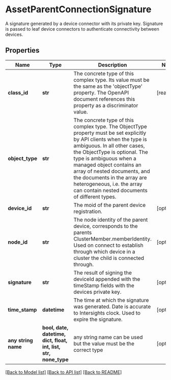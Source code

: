 # AssetParentConnectionSignature

A signature generated by a device connector with its private key. Signature is passed to leaf device connectors to authenticate connectivity between devices.
## Properties
Name | Type | Description | Notes
------------ | ------------- | ------------- | -------------
**class_id** | **str** | The concrete type of this complex type. Its value must be the same as the &#39;objectType&#39; property. The OpenAPI document references this property as a discriminator value. | [readonly] 
**object_type** | **str** | The concrete type of this complex type. The ObjectType property must be set explicitly by API clients when the type is ambiguous. In all other cases, the  ObjectType is optional.  The type is ambiguous when a managed object contains an array of nested documents, and the documents in the array are heterogeneous, i.e. the array can contain nested documents of different types. | 
**device_id** | **str** | The moid of the parent device registration. | [optional] 
**node_id** | **str** | The node identity of the parent device, corresponds to the parents ClusterMember.memberIdentity. Used on connect to establish through which device in a cluster the child is connected through. | [optional] 
**signature** | **str** | The result of signing the deviceId appended with the timeStamp fields with the devices private key. | [optional] 
**time_stamp** | **datetime** | The time at which the signature was generated. Date is accurate to Intersights clock. Used to expire the signature. | [optional] 
**any string name** | **bool, date, datetime, dict, float, int, list, str, none_type** | any string name can be used but the value must be the correct type | [optional]

[[Back to Model list]](../README.md#documentation-for-models) [[Back to API list]](../README.md#documentation-for-api-endpoints) [[Back to README]](../README.md)



